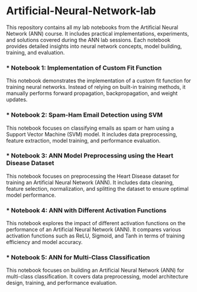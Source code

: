 # Artificial-Neural-Network-lab

This repository contains all my lab notebooks from the Artificial Neural Network (ANN) course. 
It includes practical implementations, experiments, and solutions covered during the ANN lab sessions. 
Each notebook provides detailed insights into neural network concepts, model building, training, and evaluation.
### * Notebook 1: Implementation of Custom Fit Function
This notebook demonstrates the implementation of a custom fit function for training neural networks. 
Instead of relying on built-in training methods, it manually performs forward propagation, backpropagation, and weight updates.
### * Notebook 2: Spam-Ham Email Detection using SVM
This notebook focuses on classifying emails as spam or ham using a Support Vector Machine (SVM) model. 
It includes data preprocessing, feature extraction, model training, and performance evaluation.
### * Notebook 3: ANN Model Preprocessing using the Heart Disease Dataset
This notebook focuses on preprocessing the Heart Disease dataset for training an Artificial Neural Network (ANN). 
It includes data cleaning, feature selection, normalization, and splitting the dataset to ensure optimal model performance.
### * Notebook 4: ANN with Different Activation Functions
This notebook explores the impact of different activation functions on the performance of an Artificial Neural Network (ANN). 
It compares various activation functions such as ReLU, Sigmoid, and Tanh in terms of training efficiency and model accuracy.
### * Notebook 5: ANN for Multi-Class Classification
This notebook focuses on building an Artificial Neural Network (ANN) for multi-class classification. 
It covers data preprocessing, model architecture design, training, and performance evaluation.